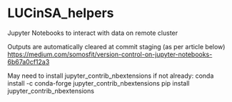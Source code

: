 # LUCinSA_helpers
Jupyter Notebooks to interact with data on remote cluster

Outputs are automatically cleared at commit staging (as per article below)
https://medium.com/somosfit/version-control-on-jupyter-notebooks-6b67a0cf12a3

May need to install jupyter_contrib_nbextensions if not already:
        conda install -c conda-forge jupyter_contrib_nbextensions
        pip install jupyter_contrib_nbextensions
